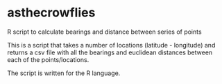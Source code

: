 asthecrowflies
==============

R script to calculate bearings and distance between series of points

This is a script that takes a number of locations (latitude - longitude) and returns a csv file with all the bearings and euclidean distances between each of the points/locations.

The script is written for the R language.
